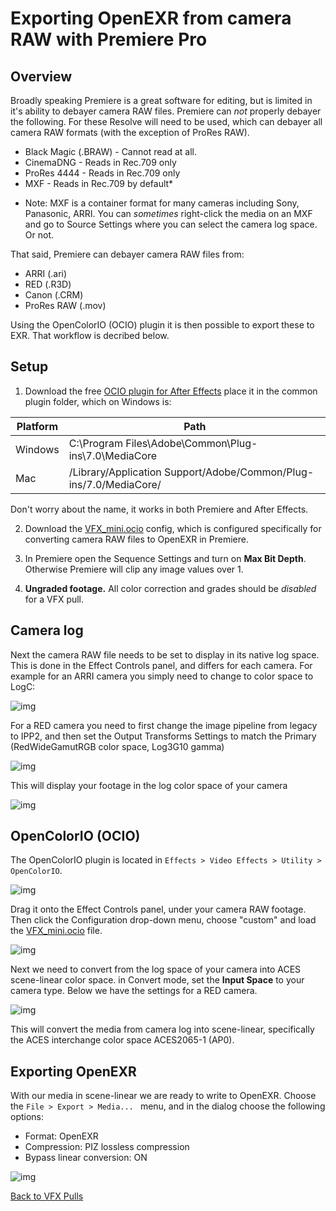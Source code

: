 # Exporting OpenEXR from camera RAW with Premiere Pro

## Overview

Broadly speaking Premiere is a great software for editing, but is limited in it's ability to debayer camera RAW files. Premiere can *not* properly debayer the following. For these Resolve will need to be used, which can debayer all camera RAW formats (with the exception of ProRes RAW).

- Black Magic (.BRAW) - Cannot read at all.
- CinemaDNG - Reads in Rec.709 only
- ProRes 4444 - Reads in Rec.709 only
- MXF - Reads in Rec.709 by default* 

* Note: MXF is a container format for many cameras including Sony, Panasonic, ARRI. You can *sometimes* right-click the media on an MXF and go to Source Settings where you can select the camera log space. Or not. 

That said, Premiere can debayer camera RAW files from:

 - ARRI (.ari)
 - RED (.R3D)
 - Canon (.CRM)
 - ProRes RAW (.mov)
 
Using the OpenColorIO (OCIO) plugin it is then possible to export these to EXR. That workflow is decribed below.


## Setup

  1. Download the free [OCIO plugin for After Effects](https://fnordware.blogspot.com/2012/05/opencolorio-for-after-effects.html) place it in the common plugin folder, which on Windows is:<br>

| Platform	| Path
|-----------|---------------------------------------------------------------
| Windows	| C:\Program Files\Adobe\Common\Plug-ins\7.0\MediaCore
| Mac	      | /Library/Application Support/Adobe/Common/Plug-ins/7.0/MediaCore/ 

Don't worry about the name, it works in both Premiere and After Effects.

  2. Download the [VFX_mini.ocio](https://github.com/sharktacos/OpenColorIO-configs/blob/main/software/Premiere/VFX_mini.ocio) config, which is configured specifically for converting camera RAW files to OpenEXR in Premiere. 

  3. In Premiere open the Sequence Settings and turn on  **Max Bit Depth**. Otherwise Premiere will clip any image values over 1. 
  4. **Ungraded footage.** All color correction and grades should be *disabled* for a VFX pull.

## Camera log

Next the camera RAW file needs to be set to display in its native log space. This is done in the Effect Controls panel, and differs for each camera. For example for an ARRI camera you simply need to change to color space to LogC:

![img](img/premiereB1.jpg)

For a RED camera you need to first change the image pipeline from legacy to IPP2, and then set the Output Transforms Settings to match the Primary (RedWideGamutRGB color space, Log3G10 gamma)

![img](img/premiereB2.jpg)

This will display your footage in the log color space of your camera

![img](img/premiereB7.jpg)


## OpenColorIO (OCIO)

The OpenColorIO plugin is located in ````Effects > Video Effects > Utility > OpenColorIO````. 

![img](img/premiereB3.jpg)

Drag it onto the Effect Controls panel, under your camera RAW footage. Then click the Configuration drop-down menu, choose "custom" and load the [VFX_mini.ocio](https://github.com/sharktacos/OpenColorIO-configs/blob/main/software/Premiere/VFX_mini.ocio) file.

![img](img/premiereB4.jpg)

Next we need to convert from the log space of your camera into ACES scene-linear color space. in Convert mode, set the **Input Space** to your camera type. Below we have the settings for a RED camera.

![img](img/premiereB5.jpg)

This will convert the media from camera log into scene-linear, specifically the ACES interchange color space ACES2065-1 (AP0).


## Exporting OpenEXR

With our media in scene-linear we are ready to write to OpenEXR. Choose the ```File > Export > Media... ``` menu, and in the dialog choose the following options:

 - Format: OpenEXR
 - Compression: PIZ lossless compression 
 - Bypass linear conversion: ON

![img](img/premiereB6.jpg)



[Back to VFX Pulls](VFXpulls.md)
